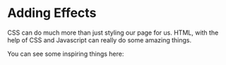 # Adding Effects

CSS can do much more than just styling our page for us.  HTML, with the help of CSS and Javascript can really do some amazing things.

You can see some inspiring things here:
